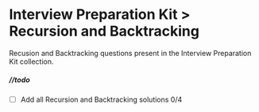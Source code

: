 # Interview Preparation Kit > Recursion and Backtracking

Recusion and Backtracking questions present in the Interview Preparation Kit collection.

##### //todo

- [ ] Add all Recursion and Backtracking solutions 0/4
